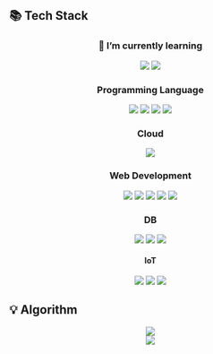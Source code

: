 <!--
**iqeq126/iqeq126** is a ✨ _special_ ✨ repository because its `README.md` (this file) appears on your GitHub profile.
Here are some ideas to get you started:

- 🔭 I’m currently working on ...
- 🌱 I’m currently learning ...
- 👯 I’m looking to collaborate on ...
- 🤔 I’m looking for help with ...
- 💬 Ask me about ...
- 📫 How to reach me: ...
- 😄 Pronouns: ...
- ⚡ Fun fact: ...
-->
<div align="center"> 
  <h2 align="left">📚 Tech Stack </h2>
  <h3 align="center"> 🌱 I’m currently learning </h3>
  <img src="https://img.shields.io/badge/Spring Boot-6DB33F?style=flat-square&logo=Spring Boot&logoColor=white"/></a> 
  <img src="https://img.shields.io/badge/typescript-3178C6?style=flat-square&logo=typescript&logoColor=white"/></a> 
  
  <h3 align="center">Programming Language</h3>
  <img src="https://img.shields.io/badge/C-A8B9CC?style=flat-square&logo=C&logoColor=white"/></a>
  <img src="https://img.shields.io/badge/C++-00599C?style=flat-square&logo=C%2B%2B&logoColor=white"/></a>
  <img src="https://img.shields.io/badge/Python-3766AB?style=flat-square&logo=Python&logoColor=white"/></a>
  <img src="https://img.shields.io/badge/java-007396?style=flat-square&logo=Java&logoColor=white"/></a>
  <br>

  <h3 align="center">Cloud</h3>
  <img src="https://img.shields.io/badge/oracle cloud-F80000?style=for-the-badge&logo=oracle&logoColor=white"/> </a>

  <h3 align="center">Web Development</h3>
  <img src="https://img.shields.io/badge/Django-092E20?style=flat-square&logo=Django&logoColor=white"/></a>
  <img src="https://img.shields.io/badge/Flask-000000?style=flat-square&logo=Flask&logoColor=white"/></a>
  <img src="https://img.shields.io/badge/Javascript-ffb13b?style=flat-square&logo=javascript&logoColor=white"/></a>
  <img src="https://img.shields.io/badge/React-61DAFB?style=flat-square&logo=react&logoColor=white"/></a>
  <img src="https://img.shields.io/badge/JQuery-0769AD?style=flat-square&logo=JQuery&logoColor=white"/></a>

  <h3 align="center">DB</h3>
  <img src="https://img.shields.io/badge/MYSQL-E6B91E?style=flat-square&logo=MySql&logoColor=white"/></a> 
  <img src="https://img.shields.io/badge/MSSQL-CC2927?style=flat-square&logo=microsoft sql server&logoColor=white"/></a> 
  <img src="https://img.shields.io/badge/SQLite-003B57?style=flat-square&logo=SQLite&logoColor=white"/></a> 

  <h4 align="center">IoT</h4>
  <img src="https://img.shields.io/badge/MQTT-660066?style=flat-square&logo=MQTT&logoColor=white"/></a> 
  <img src="https://img.shields.io/badge/RaspberryPi-A22846?style=flat-square&logo=Raspberry Pi&logoColor=white"/></a> 
  <img src="https://img.shields.io/badge/Arduino-00878F?style=flat-square&logo=Arduino&logoColor=white"/></a>   

  <!-- <img src="https://github-readme-stats.vercel.app/api/top-langs/?username=iqeq126&layout=compact&exclude_repo=algorithmm,laundryfinder-backend&langs_count=20"><br>
  <img src="https://github-readme-stats.vercel.app/api?username=iqeq126&show_icons=true"><br> -->
  <h2 align="left">💡 Algorithm</h2>
<img src="https://github-readme-solvedac.hyp3rflow.vercel.app/api/?handle=iqeq126"><br>
<img src="https://mazandi.herokuapp.com/api?handle=iqeq126&theme=warm"><br>
  </div>
